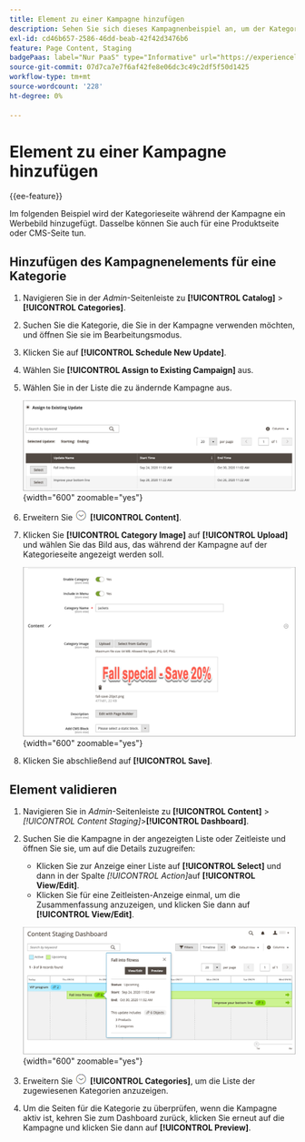 ```yaml
---
title: Element zu einer Kampagne hinzufügen
description: Sehen Sie sich dieses Kampagnenbeispiel an, um der Kategorieseite während der Kampagne ein Werbebild hinzuzufügen.
exl-id: cd46b657-2586-46dd-beab-42f42d3476b6
feature: Page Content, Staging
badgePaas: label="Nur PaaS" type="Informative" url="https://experienceleague.adobe.com/en/docs/commerce/user-guides/product-solutions" tooltip="Gilt nur für Adobe Commerce in Cloud-Projekten (von Adobe verwaltete PaaS-Infrastruktur) und lokale Projekte."
source-git-commit: 07d7ca7e7f6af42fe8e06dc3c49c2df5f50d1425
workflow-type: tm+mt
source-wordcount: '228'
ht-degree: 0%

---
```


# Element zu einer Kampagne hinzufügen

{{ee-feature}}

Im folgenden Beispiel wird der Kategorieseite während der Kampagne ein Werbebild hinzugefügt. Dasselbe können Sie auch für eine Produktseite oder CMS-Seite tun.

## Hinzufügen des Kampagnenelements für eine Kategorie

1. Navigieren Sie in der _Admin_-Seitenleiste zu **[!UICONTROL Catalog]** > **[!UICONTROL Categories]**.

1. Suchen Sie die Kategorie, die Sie in der Kampagne verwenden möchten, und öffnen Sie sie im Bearbeitungsmodus.

1. Klicken Sie auf **[!UICONTROL Schedule New Update]**.

1. Wählen Sie **[!UICONTROL Assign to Existing Campaign]** aus.

1. Wählen Sie in der Liste die zu ändernde Kampagne aus.

   ![Zuweisen zu einer vorhandenen Kampagne](./assets/content-staging-assign-to-existing-campaign.png){width="600" zoomable="yes"}

1. Erweitern Sie ![Erweiterungsauswahl](../assets/icon-display-expand.png) **[!UICONTROL Content]**.

1. Klicken Sie **[!UICONTROL Category Image]** auf **[!UICONTROL Upload]** und wählen Sie das Bild aus, das während der Kampagne auf der Kategorieseite angezeigt werden soll.

   ![Kategoriebild hinzufügen](./assets/content-staging-existing-category-image.png){width="600" zoomable="yes"}

1. Klicken Sie abschließend auf **[!UICONTROL Save]**.

## Element validieren

1. Navigieren Sie in _Admin_-Seitenleiste zu **[!UICONTROL Content]** > _[!UICONTROL Content Staging]_>**[!UICONTROL Dashboard]**.

1. Suchen Sie die Kampagne in der angezeigten Liste oder Zeitleiste und öffnen Sie sie, um auf die Details zuzugreifen:

   - Klicken Sie zur Anzeige einer Liste auf **[!UICONTROL Select]** und dann in der Spalte _[!UICONTROL Action]_&#x200B;auf **[!UICONTROL View/Edit]**.
   - Klicken Sie für eine Zeitleisten-Anzeige einmal, um die Zusammenfassung anzuzeigen, und klicken Sie dann auf **[!UICONTROL View/Edit]**.

   ![Kampagnendetails](./assets/content-staging-dashboard-summary.png){width="600" zoomable="yes"}

1. Erweitern Sie ![Erweiterungsauswahl](../assets/icon-display-expand.png) **[!UICONTROL Categories]**, um die Liste der zugewiesenen Kategorien anzuzeigen.

1. Um die Seiten für die Kategorie zu überprüfen, wenn die Kampagne aktiv ist, kehren Sie zum Dashboard zurück, klicken Sie erneut auf die Kampagne und klicken Sie dann auf **[!UICONTROL Preview]**.
